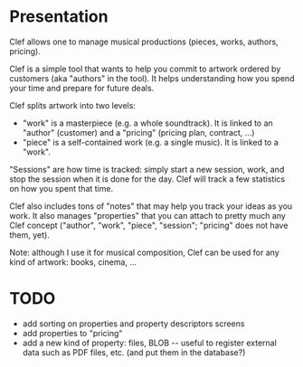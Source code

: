 # Presentation
Clef allows one to manage musical productions (pieces, works,  authors, pricing).

Clef is a simple tool that wants to help you commit to artwork ordered by customers (aka "authors" in the tool). It helps understanding how you spend your time and prepare for future deals.

Clef splits artwork into two levels:
  - "work" is a masterpiece (e.g. a whole soundtrack). It is linked to an "author" (customer) and a "pricing" (pricing plan, contract, ...)
  - "piece" is a self-contained work (e.g. a single music). It is linked to a "work".

"Sessions" are how time is tracked: simply start a new session, work, and stop the session when it is done for the day. Clef will track a few statistics on how you spent that time.

Clef also includes tons of "notes" that may help you track your ideas as you work. It also manages "properties" that you can attach to pretty much any Clef concept ("author", "work", "piece", "session"; "pricing" does not have them, yet).

Note: although I use it for musical composition, Clef can be used for any kind of artwork: books, cinema, ...

# TODO
- add sorting on properties and property descriptors screens
- add properties to "pricing"
- add a new kind of property: files, BLOB -- useful to register external data such as PDF files, etc. (and put them in the database?)
